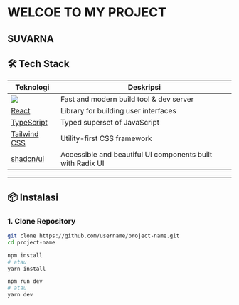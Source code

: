 # WELCOE TO MY PROJECT


## SUVARNA

## 🛠 Tech Stack

| Teknologi    | Deskripsi                                      |
|--------------|------------------------------------------------|
|   <img src="https://img.shields.io/badge/Vite-646CFF?logo=vite&logoColor=white&style=for-the-badge" />        | Fast and modern build tool & dev server |
| [React](https://reactjs.org/)      | Library for building user interfaces     |
| [TypeScript](https://www.typescriptlang.org/) | Typed superset of JavaScript           |
| [Tailwind CSS](https://tailwindcss.com/) | Utility-first CSS framework             |
| [shadcn/ui](https://ui.shadcn.dev/) | Accessible and beautiful UI components built with Radix UI |

---

## 📦 Instalasi

### 1. Clone Repository
```bash
git clone https://github.com/username/project-name.git
cd project-name

npm install
# atau
yarn install

npm run dev
# atau
yarn dev


